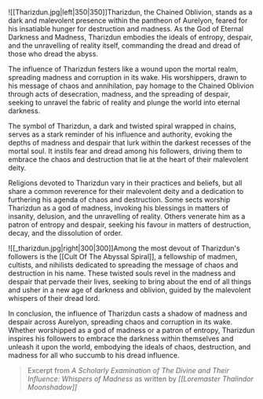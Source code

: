 ![[Tharizdun.jpg|left|350|350]]Tharizdun, the Chained Oblivion, stands as a dark and malevolent presence within the pantheon of Aurelyon, feared for his insatiable hunger for destruction and madness. As the God of Eternal Darkness and Madness, Tharizdun embodies the ideals of entropy, despair, and the unravelling of reality itself, commanding the dread and dread of those who dread the abyss.

The influence of Tharizdun festers like a wound upon the mortal realm, spreading madness and corruption in its wake. His worshippers, drawn to his message of chaos and annihilation, pay homage to the Chained Oblivion through acts of desecration, madness, and the spreading of despair, seeking to unravel the fabric of reality and plunge the world into eternal darkness.

The symbol of Tharizdun, a dark and twisted spiral wrapped in chains, serves as a stark reminder of his influence and authority, evoking the depths of madness and despair that lurk within the darkest recesses of the mortal soul. It instils fear and dread among his followers, driving them to embrace the chaos and destruction that lie at the heart of their malevolent deity.

Religions devoted to Tharizdun vary in their practices and beliefs, but all share a common reverence for their malevolent deity and a dedication to furthering his agenda of chaos and destruction. Some sects worship Tharizdun as a god of madness, invoking his blessings in matters of insanity, delusion, and the unravelling of reality. Others venerate him as a patron of entropy and despair, seeking his favour in matters of destruction, decay, and the dissolution of order.

![[_tharizdun.jpg|right|300|300]]Among the most devout of Tharizdun's followers is the [[Cult Of The Abyssal Spiral]], a fellowship of madmen, cultists, and nihilists dedicated to spreading the message of chaos and destruction in his name. These twisted souls revel in the madness and despair that pervade their lives, seeking to bring about the end of all things and usher in a new age of darkness and oblivion, guided by the malevolent whispers of their dread lord.

In conclusion, the influence of Tharizdun casts a shadow of madness and despair across Aurelyon, spreading chaos and corruption in its wake. Whether worshipped as a god of madness or a patron of entropy, Tharizdun inspires his followers to embrace the darkness within themselves and unleash it upon the world, embodying the ideals of chaos, destruction, and madness for all who succumb to his dread influence.

> Excerpt from _A Scholarly Examination of The Divine and Their Influence: Whispers of Madness_ as written by *[[Loremaster Thalindor Moonshadow]]*